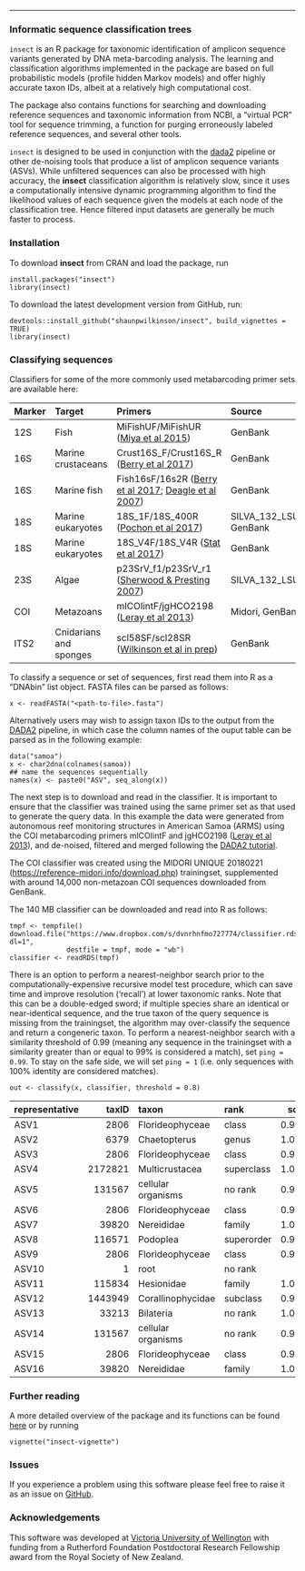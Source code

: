 ------------------------------------------------------------------------

### Informatic sequence classification trees

`insect` is an R package for taxonomic identification of amplicon
sequence variants generated by DNA meta-barcoding analysis. The learning
and classification algorithms implemented in the package are based on
full probabilistic models (profile hidden Markov models) and offer
highly accurate taxon IDs, albeit at a relatively high computational
cost.

The package also contains functions for searching and downloading
reference sequences and taxonomic information from NCBI, a “virtual PCR”
tool for sequence trimming, a function for purging erroneously labeled
reference sequences, and several other tools.

`insect` is designed to be used in conjunction with the
[dada2](https://benjjneb.github.io/dada2/index.html) pipeline or other
de-noising tools that produce a list of amplicon sequence variants
(ASVs). While unfiltered sequences can also be processed with high
accuracy, the **insect** classification algorithm is relatively slow,
since it uses a computationally intensive dynamic programming algorithm
to find the likelihood values of each sequence given the models at each
node of the classification tree. Hence filtered input datasets are
generally be much faster to process.

### Installation

To download **insect** from CRAN and load the package, run

    install.packages("insect")
    library(insect)

To download the latest development version from GitHub, run:

    devtools::install_github("shaunpwilkinson/insect", build_vignettes = TRUE) 
    library(insect)

### Classifying sequences

Classifiers for some of the more commonly used metabarcoding primer sets
are available here:

<!-- note newlines needed between html tags and code chunk -->

<table>
<colgroup>
<col style="width: 4%" />
<col style="width: 16%" />
<col style="width: 37%" />
<col style="width: 19%" />
<col style="width: 5%" />
<col style="width: 6%" />
<col style="width: 9%" />
</colgroup>
<thead>
<tr class="header">
<th style="text-align: left;">Marker</th>
<th style="text-align: left;">Target</th>
<th style="text-align: left;">Primers</th>
<th style="text-align: left;">Source</th>
<th style="text-align: right;">Version</th>
<th style="text-align: right;">Date</th>
<th style="text-align: left;">Download</th>
</tr>
</thead>
<tbody>
<tr class="odd">
<td style="text-align: left;">12S</td>
<td style="text-align: left;">Fish</td>
<td style="text-align: left;">MiFishUF/MiFishUR (<a
href="https://pubmed.ncbi.nlm.nih.gov/26587265/">Miya et al
2015</a>)</td>
<td style="text-align: left;">GenBank</td>
<td style="text-align: right;">1</td>
<td style="text-align: right;">20181111</td>
<td style="text-align: left;"><a
href="https://www.dropbox.com/s/fv3dpvws6zjvtib/classifier.rds?dl=1">RDS
(9MB)</a></td>
</tr>
<tr class="even">
<td style="text-align: left;">16S</td>
<td style="text-align: left;">Marine crustaceans</td>
<td style="text-align: left;">Crust16S_F/Crust16S_R (<a
href="https://onlinelibrary.wiley.com/doi/10.1002/ece3.3123">Berry et al
2017</a>)</td>
<td style="text-align: left;">GenBank</td>
<td style="text-align: right;">4</td>
<td style="text-align: right;">20180626</td>
<td style="text-align: left;"><a
href="https://www.dropbox.com/s/9vl9gj3frw7ng1m/classifier.rds?dl=1">RDS
(7.1 MB)</a></td>
</tr>
<tr class="odd">
<td style="text-align: left;">16S</td>
<td style="text-align: left;">Marine fish</td>
<td style="text-align: left;">Fish16sF/16s2R (<a
href="https://onlinelibrary.wiley.com/doi/10.1002/ece3.3123">Berry et al
2017</a>; <a
href="https://journals.plos.org/plosone/article?id=10.1371/journal.pone.0000831">Deagle
et al 2007</a>)</td>
<td style="text-align: left;">GenBank</td>
<td style="text-align: right;">4</td>
<td style="text-align: right;">20180627</td>
<td style="text-align: left;"><a
href="https://www.dropbox.com/s/fvfrd46exdah037/classifier.rds?dl=1">RDS
(6.8MB)</a></td>
</tr>
<tr class="even">
<td style="text-align: left;">18S</td>
<td style="text-align: left;">Marine eukaryotes</td>
<td style="text-align: left;">18S_1F/18S_400R (<a
href="https://pubmed.ncbi.nlm.nih.gov/24023913/">Pochon et al
2017</a>)</td>
<td style="text-align: left;">SILVA_132_LSUParc, GenBank</td>
<td style="text-align: right;">5</td>
<td style="text-align: right;">20180709</td>
<td style="text-align: left;"><a
href="https://www.dropbox.com/s/rmhh1g73jtipagu/classifier.rds?dl=1">RDS
(11.8 MB)</a></td>
</tr>
<tr class="odd">
<td style="text-align: left;">18S</td>
<td style="text-align: left;">Marine eukaryotes</td>
<td style="text-align: left;">18S_V4F/18S_V4R (<a
href="https://pubmed.ncbi.nlm.nih.gov/28947818/">Stat et al
2017</a>)</td>
<td style="text-align: left;">GenBank</td>
<td style="text-align: right;">4</td>
<td style="text-align: right;">20180525</td>
<td style="text-align: left;"><a
href="https://www.dropbox.com/s/s315gxuo4p24kx8/classifier.rds?dl=1">RDS
(11.5 MB)</a></td>
</tr>
<tr class="even">
<td style="text-align: left;">23S</td>
<td style="text-align: left;">Algae</td>
<td style="text-align: left;">p23SrV_f1/p23SrV_r1 (<a
href="https://onlinelibrary.wiley.com/doi/abs/10.1111/j.1529-8817.2007.00341.x">Sherwood
&amp; Presting 2007</a>)</td>
<td style="text-align: left;">SILVA_132_LSUParc</td>
<td style="text-align: right;">1</td>
<td style="text-align: right;">20180715</td>
<td style="text-align: left;"><a
href="https://www.dropbox.com/s/6o8cauqrlgnmwp5/classifier.rds?dl=1">RDS
(26.9MB)</a></td>
</tr>
<tr class="odd">
<td style="text-align: left;">COI</td>
<td style="text-align: left;">Metazoans</td>
<td style="text-align: left;">mlCOIintF/jgHCO2198 (<a
href="https://frontiersinzoology.biomedcentral.com/articles/10.1186/1742-9994-10-34">Leray
et al 2013</a>)</td>
<td style="text-align: left;">Midori, GenBank</td>
<td style="text-align: right;">5</td>
<td style="text-align: right;">20181124</td>
<td style="text-align: left;"><a
href="https://www.dropbox.com/s/dvnrhnfmo727774/classifier.rds?dl=1">RDS
(140 MB)</a></td>
</tr>
<tr class="even">
<td style="text-align: left;">ITS2</td>
<td style="text-align: left;">Cnidarians and sponges</td>
<td style="text-align: left;">scl58SF/scl28SR (<a
href="https://www.dropbox.com/s/6hcs1goju60wqi4/README.txt?dl=1">Wilkinson
et al in prep</a>)</td>
<td style="text-align: left;">GenBank</td>
<td style="text-align: right;">5</td>
<td style="text-align: right;">20180920</td>
<td style="text-align: left;"><a
href="https://www.dropbox.com/s/f07cka6308ebk2o/classifier.rds?dl=1">RDS
(6.6 MB)</a></td>
</tr>
</tbody>
</table>

To classify a sequence or set of sequences, first read them into R as a
“DNAbin” list object. FASTA files can be parsed as follows:

    x <- readFASTA("<path-to-file>.fasta")

Alternatively users may wish to assign taxon IDs to the output from the
[DADA2](https://www.nature.com/articles/nmeth.3869) pipeline, in which
case the column names of the ouput table can be parsed as in the
following example:

    data("samoa") 
    x <- char2dna(colnames(samoa))
    ## name the sequences sequentially
    names(x) <- paste0("ASV", seq_along(x))

The next step is to download and read in the classifier. It is important
to ensure that the classifier was trained using the same primer set as
that used to generate the query data. In this example the data were
generated from autonomous reef monitoring structures in American Samoa
(ARMS) using the COI metabarcoding primers mlCOIintF and jgHCO2198
([Leray et al
2013](https://frontiersinzoology.biomedcentral.com/articles/10.1186/1742-9994-10-34)),
and de-noised, filtered and merged following the [DADA2
tutorial](https://benjjneb.github.io/dada2/tutorial.html).

The COI classifier was created using the MIDORI UNIQUE 20180221
(<https://reference-midori.info/download.php>) trainingset, supplemented
with around 14,000 non-metazoan COI sequences downloaded from GenBank.

The 140 MB classifier can be downloaded and read into R as follows:

    tmpf <- tempfile()
    download.file("https://www.dropbox.com/s/dvnrhnfmo727774/classifier.rds?dl=1", 
                  destfile = tmpf, mode = "wb")
    classifier <- readRDS(tmpf)

There is an option to perform a nearest-neighbor search prior to the
computationally-expensive recursive model test procedure, which can save
time and improve resolution (‘recall’) at lower taxonomic ranks. Note
that this can be a double-edged sword; if multiple species share an
identical or near-identical sequence, and the true taxon of the query
sequence is missing from the trainingset, the algorithm may
over-classify the sequence and return a congeneric taxon. To perform a
nearest-neighbor search with a similarity threshold of 0.99 (meaning any
sequence in the trainingset with a similarity greater than or equal to
99% is considered a match), set `ping = 0.99`. To stay on the safe side,
we will set `ping = 1` (i.e. only sequences with 100% identity are
considered matches).

    out <- classify(x, classifier, threshold = 0.8)

<!-- note newlines needed between html tags and code chunk -->

<table>
<colgroup>
<col style="width: 10%" />
<col style="width: 5%" />
<col style="width: 13%" />
<col style="width: 7%" />
<col style="width: 4%" />
<col style="width: 5%" />
<col style="width: 7%" />
<col style="width: 11%" />
<col style="width: 9%" />
<col style="width: 10%" />
<col style="width: 9%" />
<col style="width: 5%" />
</colgroup>
<thead>
<tr class="header">
<th style="text-align: left;">representative</th>
<th style="text-align: right;">taxID</th>
<th style="text-align: left;">taxon</th>
<th style="text-align: left;">rank</th>
<th style="text-align: right;">score</th>
<th style="text-align: left;">kingdom</th>
<th style="text-align: left;">phylum</th>
<th style="text-align: left;">class</th>
<th style="text-align: left;">order</th>
<th style="text-align: left;">family</th>
<th style="text-align: left;">genus</th>
<th style="text-align: left;">species</th>
</tr>
</thead>
<tbody>
<tr class="odd">
<td style="text-align: left;">ASV1</td>
<td style="text-align: right;">2806</td>
<td style="text-align: left;">Florideophyceae</td>
<td style="text-align: left;">class</td>
<td style="text-align: right;">0.9981</td>
<td style="text-align: left;"></td>
<td style="text-align: left;"></td>
<td style="text-align: left;">Florideophyceae</td>
<td style="text-align: left;"></td>
<td style="text-align: left;"></td>
<td style="text-align: left;"></td>
<td style="text-align: left;"></td>
</tr>
<tr class="even">
<td style="text-align: left;">ASV2</td>
<td style="text-align: right;">6379</td>
<td style="text-align: left;">Chaetopterus</td>
<td style="text-align: left;">genus</td>
<td style="text-align: right;">1.0000</td>
<td style="text-align: left;">Metazoa</td>
<td style="text-align: left;">Annelida</td>
<td style="text-align: left;">Polychaeta</td>
<td style="text-align: left;">Spionida</td>
<td style="text-align: left;">Chaetopteridae</td>
<td style="text-align: left;">Chaetopterus</td>
<td style="text-align: left;"></td>
</tr>
<tr class="odd">
<td style="text-align: left;">ASV3</td>
<td style="text-align: right;">2806</td>
<td style="text-align: left;">Florideophyceae</td>
<td style="text-align: left;">class</td>
<td style="text-align: right;">0.9989</td>
<td style="text-align: left;"></td>
<td style="text-align: left;"></td>
<td style="text-align: left;">Florideophyceae</td>
<td style="text-align: left;"></td>
<td style="text-align: left;"></td>
<td style="text-align: left;"></td>
<td style="text-align: left;"></td>
</tr>
<tr class="even">
<td style="text-align: left;">ASV4</td>
<td style="text-align: right;">2172821</td>
<td style="text-align: left;">Multicrustacea</td>
<td style="text-align: left;">superclass</td>
<td style="text-align: right;">1.0000</td>
<td style="text-align: left;">Metazoa</td>
<td style="text-align: left;">Arthropoda</td>
<td style="text-align: left;"></td>
<td style="text-align: left;"></td>
<td style="text-align: left;"></td>
<td style="text-align: left;"></td>
<td style="text-align: left;"></td>
</tr>
<tr class="odd">
<td style="text-align: left;">ASV5</td>
<td style="text-align: right;">131567</td>
<td style="text-align: left;">cellular organisms</td>
<td style="text-align: left;">no rank</td>
<td style="text-align: right;">0.9952</td>
<td style="text-align: left;"></td>
<td style="text-align: left;"></td>
<td style="text-align: left;"></td>
<td style="text-align: left;"></td>
<td style="text-align: left;"></td>
<td style="text-align: left;"></td>
<td style="text-align: left;"></td>
</tr>
<tr class="even">
<td style="text-align: left;">ASV6</td>
<td style="text-align: right;">2806</td>
<td style="text-align: left;">Florideophyceae</td>
<td style="text-align: left;">class</td>
<td style="text-align: right;">0.9981</td>
<td style="text-align: left;"></td>
<td style="text-align: left;"></td>
<td style="text-align: left;">Florideophyceae</td>
<td style="text-align: left;"></td>
<td style="text-align: left;"></td>
<td style="text-align: left;"></td>
<td style="text-align: left;"></td>
</tr>
<tr class="odd">
<td style="text-align: left;">ASV7</td>
<td style="text-align: right;">39820</td>
<td style="text-align: left;">Nereididae</td>
<td style="text-align: left;">family</td>
<td style="text-align: right;">1.0000</td>
<td style="text-align: left;">Metazoa</td>
<td style="text-align: left;">Annelida</td>
<td style="text-align: left;">Polychaeta</td>
<td style="text-align: left;">Phyllodocida</td>
<td style="text-align: left;">Nereididae</td>
<td style="text-align: left;"></td>
<td style="text-align: left;"></td>
</tr>
<tr class="even">
<td style="text-align: left;">ASV8</td>
<td style="text-align: right;">116571</td>
<td style="text-align: left;">Podoplea</td>
<td style="text-align: left;">superorder</td>
<td style="text-align: right;">0.9995</td>
<td style="text-align: left;">Metazoa</td>
<td style="text-align: left;">Arthropoda</td>
<td style="text-align: left;">Hexanauplia</td>
<td style="text-align: left;"></td>
<td style="text-align: left;"></td>
<td style="text-align: left;"></td>
<td style="text-align: left;"></td>
</tr>
<tr class="odd">
<td style="text-align: left;">ASV9</td>
<td style="text-align: right;">2806</td>
<td style="text-align: left;">Florideophyceae</td>
<td style="text-align: left;">class</td>
<td style="text-align: right;">0.9482</td>
<td style="text-align: left;"></td>
<td style="text-align: left;"></td>
<td style="text-align: left;">Florideophyceae</td>
<td style="text-align: left;"></td>
<td style="text-align: left;"></td>
<td style="text-align: left;"></td>
<td style="text-align: left;"></td>
</tr>
<tr class="even">
<td style="text-align: left;">ASV10</td>
<td style="text-align: right;">1</td>
<td style="text-align: left;">root</td>
<td style="text-align: left;">no rank</td>
<td style="text-align: right;">NA</td>
<td style="text-align: left;"></td>
<td style="text-align: left;"></td>
<td style="text-align: left;"></td>
<td style="text-align: left;"></td>
<td style="text-align: left;"></td>
<td style="text-align: left;"></td>
<td style="text-align: left;"></td>
</tr>
<tr class="odd">
<td style="text-align: left;">ASV11</td>
<td style="text-align: right;">115834</td>
<td style="text-align: left;">Hesionidae</td>
<td style="text-align: left;">family</td>
<td style="text-align: right;">1.0000</td>
<td style="text-align: left;">Metazoa</td>
<td style="text-align: left;">Annelida</td>
<td style="text-align: left;">Polychaeta</td>
<td style="text-align: left;">Phyllodocida</td>
<td style="text-align: left;">Hesionidae</td>
<td style="text-align: left;"></td>
<td style="text-align: left;"></td>
</tr>
<tr class="even">
<td style="text-align: left;">ASV12</td>
<td style="text-align: right;">1443949</td>
<td style="text-align: left;">Corallinophycidae</td>
<td style="text-align: left;">subclass</td>
<td style="text-align: right;">0.9910</td>
<td style="text-align: left;"></td>
<td style="text-align: left;"></td>
<td style="text-align: left;">Florideophyceae</td>
<td style="text-align: left;"></td>
<td style="text-align: left;"></td>
<td style="text-align: left;"></td>
<td style="text-align: left;"></td>
</tr>
<tr class="odd">
<td style="text-align: left;">ASV13</td>
<td style="text-align: right;">33213</td>
<td style="text-align: left;">Bilateria</td>
<td style="text-align: left;">no rank</td>
<td style="text-align: right;">1.0000</td>
<td style="text-align: left;">Metazoa</td>
<td style="text-align: left;"></td>
<td style="text-align: left;"></td>
<td style="text-align: left;"></td>
<td style="text-align: left;"></td>
<td style="text-align: left;"></td>
<td style="text-align: left;"></td>
</tr>
<tr class="even">
<td style="text-align: left;">ASV14</td>
<td style="text-align: right;">131567</td>
<td style="text-align: left;">cellular organisms</td>
<td style="text-align: left;">no rank</td>
<td style="text-align: right;">0.9952</td>
<td style="text-align: left;"></td>
<td style="text-align: left;"></td>
<td style="text-align: left;"></td>
<td style="text-align: left;"></td>
<td style="text-align: left;"></td>
<td style="text-align: left;"></td>
<td style="text-align: left;"></td>
</tr>
<tr class="odd">
<td style="text-align: left;">ASV15</td>
<td style="text-align: right;">2806</td>
<td style="text-align: left;">Florideophyceae</td>
<td style="text-align: left;">class</td>
<td style="text-align: right;">0.9993</td>
<td style="text-align: left;"></td>
<td style="text-align: left;"></td>
<td style="text-align: left;">Florideophyceae</td>
<td style="text-align: left;"></td>
<td style="text-align: left;"></td>
<td style="text-align: left;"></td>
<td style="text-align: left;"></td>
</tr>
<tr class="even">
<td style="text-align: left;">ASV16</td>
<td style="text-align: right;">39820</td>
<td style="text-align: left;">Nereididae</td>
<td style="text-align: left;">family</td>
<td style="text-align: right;">1.0000</td>
<td style="text-align: left;">Metazoa</td>
<td style="text-align: left;">Annelida</td>
<td style="text-align: left;">Polychaeta</td>
<td style="text-align: left;">Phyllodocida</td>
<td style="text-align: left;">Nereididae</td>
<td style="text-align: left;"></td>
<td style="text-align: left;"></td>
</tr>
</tbody>
</table>

### Further reading

A more detailed overview of the package and its functions can be found
[here](https://rpubs.com/shaunpwilkinson/insect) or by running

    vignette("insect-vignette")

### Issues

If you experience a problem using this software please feel free to
raise it as an issue on
[GitHub](https://github.com/shaunpwilkinson/insect/issues).

### Acknowledgements

This software was developed at [Victoria University of
Wellington](https://www.wgtn.ac.nz/) with funding from a Rutherford
Foundation Postdoctoral Research Fellowship award from the Royal Society
of New Zealand.
